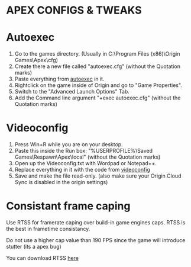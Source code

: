# APEX CONFIGS & TWEAKS
# Autoexec
1. Go to the games directory. (Usually in C:\Program Files (x86)\Origin Games\Apex\cfg)
2. Create there a new file called "autoexec.cfg" (without the Quotation marks)
3. Paste everything from [autoexec](https://github.com/deaFPS/Apex/blob/master/autoexec.cfg) in it.
4. Rightclick on the game inside of Origin and go to "Game Properties".
5. Switch to the "Advanced Launch Options" Tab.
6. Add the Command line argument "+exec autoexec.cfg" (without the Quotation marks)
# Videoconfig
1. Press Win+R while you are on your desktop.
2. Paste this inside the Run box: "%USERPROFILE%\Saved Games\Respawn\Apex\local" (without the Quotation marks)
3. Open up the Videoconfig.txt with Wordpad or Notepad++.
4. Replace everything in it with the code from [videoconfig](https://github.com/deaFPS/Apex/blob/master/videoconfig.txt)
5. Save and make the file read-only. (also make sure your Origin Cloud Sync is disabled in the origin settings)
# Consistant frame caping
Use RTSS for framerate caping over build-in game engines caps. RTSS is the best in frametime consistancy.

Do not use a higher cap value than 190 FPS since the game will introduce stutter (its a apex bug)

You can download RTSS [here](https://www.guru3d.com/files-details/rtss-rivatuner-statistics-server-download.html)
